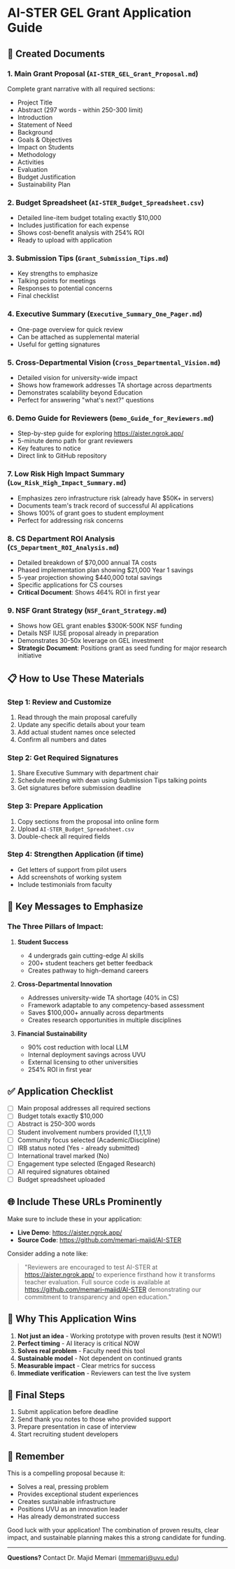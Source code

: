 # AI-STER GEL Grant Application Guide

## 📁 Created Documents

### 1. **Main Grant Proposal** (`AI-STER_GEL_Grant_Proposal.md`)
Complete grant narrative with all required sections:
- Project Title
- Abstract (297 words - within 250-300 limit)
- Introduction
- Statement of Need  
- Background
- Goals & Objectives
- Impact on Students
- Methodology
- Activities
- Evaluation
- Budget Justification
- Sustainability Plan

### 2. **Budget Spreadsheet** (`AI-STER_Budget_Spreadsheet.csv`)
- Detailed line-item budget totaling exactly $10,000
- Includes justification for each expense
- Shows cost-benefit analysis with 254% ROI
- Ready to upload with application

### 3. **Submission Tips** (`Grant_Submission_Tips.md`)
- Key strengths to emphasize
- Talking points for meetings
- Responses to potential concerns
- Final checklist

### 4. **Executive Summary** (`Executive_Summary_One_Pager.md`)
- One-page overview for quick review
- Can be attached as supplemental material
- Useful for getting signatures

### 5. **Cross-Departmental Vision** (`Cross_Departmental_Vision.md`)
- Detailed vision for university-wide impact
- Shows how framework addresses TA shortage across departments
- Demonstrates scalability beyond Education
- Perfect for answering "what's next?" questions

### 6. **Demo Guide for Reviewers** (`Demo_Guide_for_Reviewers.md`)
- Step-by-step guide for exploring https://aister.ngrok.app/
- 5-minute demo path for grant reviewers
- Key features to notice
- Direct link to GitHub repository

### 7. **Low Risk High Impact Summary** (`Low_Risk_High_Impact_Summary.md`)
- Emphasizes zero infrastructure risk (already have $50K+ in servers)
- Documents team's track record of successful AI applications
- Shows 100% of grant goes to student employment
- Perfect for addressing risk concerns

### 8. **CS Department ROI Analysis** (`CS_Department_ROI_Analysis.md`)
- Detailed breakdown of $70,000 annual TA costs
- Phased implementation plan showing $21,000 Year 1 savings
- 5-year projection showing $440,000 total savings
- Specific applications for CS courses
- **Critical Document**: Shows 464% ROI in first year

### 9. **NSF Grant Strategy** (`NSF_Grant_Strategy.md`)
- Shows how GEL grant enables $300K-500K NSF funding
- Details NSF IUSE proposal already in preparation
- Demonstrates 30-50x leverage on GEL investment
- **Strategic Document**: Positions grant as seed funding for major research initiative

## 📋 How to Use These Materials

### Step 1: Review and Customize
1. Read through the main proposal carefully
2. Update any specific details about your team
3. Add actual student names once selected
4. Confirm all numbers and dates

### Step 2: Get Required Signatures
1. Share Executive Summary with department chair
2. Schedule meeting with dean using Submission Tips talking points
3. Get signatures before submission deadline

### Step 3: Prepare Application
1. Copy sections from the proposal into online form
2. Upload `AI-STER_Budget_Spreadsheet.csv` 
3. Double-check all required fields

### Step 4: Strengthen Application (if time)
- Get letters of support from pilot users
- Add screenshots of working system
- Include testimonials from faculty

## 🎯 Key Messages to Emphasize

### The Three Pillars of Impact:

1. **Student Success**
   - 4 undergrads gain cutting-edge AI skills
   - 200+ student teachers get better feedback
   - Creates pathway to high-demand careers

2. **Cross-Departmental Innovation**  
   - Addresses university-wide TA shortage (40% in CS)
   - Framework adaptable to any competency-based assessment
   - Saves $100,000+ annually across departments
   - Creates research opportunities in multiple disciplines

3. **Financial Sustainability**
   - 90% cost reduction with local LLM
   - Internal deployment savings across UVU
   - External licensing to other universities
   - 254% ROI in first year

## ✅ Application Checklist

- [ ] Main proposal addresses all required sections
- [ ] Budget totals exactly $10,000
- [ ] Abstract is 250-300 words
- [ ] Student involvement numbers provided (1,1,1,1)
- [ ] Community focus selected (Academic/Discipline)
- [ ] IRB status noted (Yes - already submitted)
- [ ] International travel marked (No)
- [ ] Engagement type selected (Engaged Research)
- [ ] All required signatures obtained
- [ ] Budget spreadsheet uploaded

## 🌐 Include These URLs Prominently

Make sure to include these in your application:
- **Live Demo**: https://aister.ngrok.app/
- **Source Code**: https://github.com/memari-majid/AI-STER

Consider adding a note like:
> "Reviewers are encouraged to test AI-STER at https://aister.ngrok.app/ to experience firsthand how it transforms teacher evaluation. Full source code is available at https://github.com/memari-majid/AI-STER demonstrating our commitment to transparency and open education."

## 💪 Why This Application Wins

1. **Not just an idea** - Working prototype with proven results (test it NOW!)
2. **Perfect timing** - AI literacy is critical NOW
3. **Solves real problem** - Faculty need this tool
4. **Sustainable model** - Not dependent on continued grants
5. **Measurable impact** - Clear metrics for success
6. **Immediate verification** - Reviewers can test the live system

## 📧 Final Steps

1. Submit application before deadline
2. Send thank you notes to those who provided support
3. Prepare presentation in case of interview
4. Start recruiting student developers

## 🌟 Remember

This is a compelling proposal because it:
- Solves a real, pressing problem
- Provides exceptional student experiences  
- Creates sustainable infrastructure
- Positions UVU as an innovation leader
- Has already demonstrated success

Good luck with your application! The combination of proven results, clear impact, and sustainable planning makes this a strong candidate for funding.

---

**Questions?** Contact Dr. Majid Memari (mmemari@uvu.edu)
